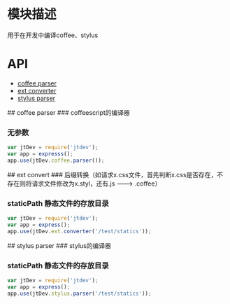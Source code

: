 # 模块描述

用于在开发中编译coffee、stylus

# API

- [coffee parser](#coffeeParser)
- [ext converter](#extConverter)
- [stylus parser](#stylusParser)

<a name="coffeeParser" />
## coffee parser
### coffeescript的编译器

### 无参数

```js
var jtDev = require('jtdev');
var app = expresss();
app.use(jtDev.coffee.parser());
```



<a name="extConverter" />
## ext convert
### 后缀转换（如请求x.css文件，首先判断x.css是否存在，不存在则将请求文件修改为x.styl，还有.js ---> .coffee）

### staticPath 静态文件的存放目录

```js
var jtDev = require('jtdev');
var app = express();
app.use(jtDev.ext.converter('/test/statics'));
```


<a name="stylusParser" />
## stylus parser
### stylus的编译器

### staticPath 静态文件的存放目录

```js
var jtDev = require('jtdev');
var app = express();
app.use(jtDev.stylus.parser('/test/statics'));
```